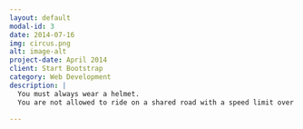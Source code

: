 ```yaml
---
layout: default
modal-id: 3
date: 2014-07-16
img: circus.png
alt: image-alt
project-date: April 2014
client: Start Bootstrap
category: Web Development
description: |
  You must always wear a helmet.
  You are not allowed to ride on a shared road with a speed limit over 60km/h.

---
```

